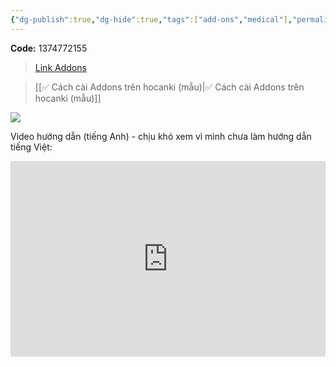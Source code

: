 ```yaml
---
{"dg-publish":true,"dg-hide":true,"tags":["add-ons","medical"],"permalink":"/image-occlusion-enhanced/","hide":true,"dgPassFrontmatter":true}
---
```



**Code:** 1374772155

> [Link Addons](https://ankiweb.net/shared/info/1374772155)

> [[✅ Cách cài Addons trên hocanki (mẫu)\|✅ Cách cài Addons trên hocanki (mẫu)]]

![](https://i.imgur.com/XSddqlF.png)

Video hướng dẫn (tiếng Anh) - chịu khó xem vì mình chưa làm hướng dẫn tiếng Việt:

<div style="position: relative; padding-bottom: 56.25%; padding-top: 30px; height: 0; overflow: hidden;">
  <iframe style="position: absolute; top: 0; left: 0; width: 100%; height: 100%;" src="https://www.youtube.com/embed/hyU2W7VgBmw" title="Anki: Image Occlusion Enhanced Add-on" frameborder="0" allow="accelerometer; autoplay; clipboard-write; encrypted-media; gyroscope; picture-in-picture; web-share" allowfullscreen></iframe>
</div>